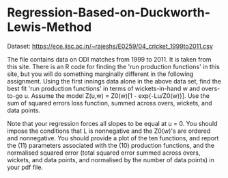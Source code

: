 # Regression-Based-on-Duckworth-Lewis-Method

Dataset: https://ece.iisc.ac.in/~rajeshs/E0259/04_cricket_1999to2011.csv

The file contains data on ODI matches from 1999 to 2011. It is taken from this site. There is an R code for finding the 'run production functions' in this site, but you will do something marginally different in the following assignment. Using the first innings data alone in the above data set, find the best fit 'run production functions' in terms of wickets-in-hand w and overs-to-go u. 
Assume the model Z(u,w) = Z0(w)[1 - exp{-Lu/Z0(w)}]. Use the sum of squared errors loss function, summed across overs, wickets, and data points.

Note that your regression forces all slopes to be equal at u = 0. You should impose the conditions that L is nonnegative and the Z0(w)'s are ordered and nonnegative. You should provide a plot of the ten functions, and report the (11) parameters associated with the (10) production functions, and the normalised squared error (total squared error summed across overs, wickets, and data points, and normalised by the number of data points) in your pdf file.


